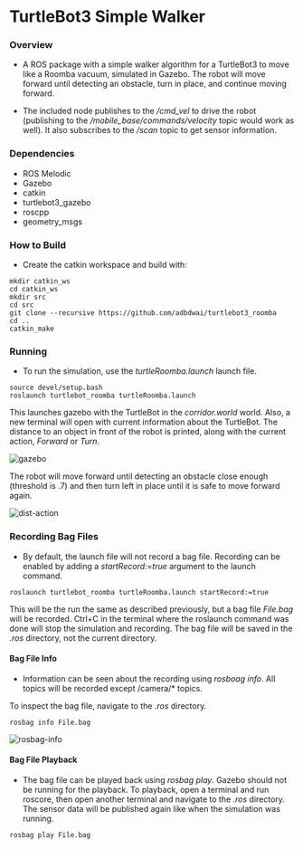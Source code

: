 # TurtleBot3 Simple Walker

### Overview

- A ROS package with a simple walker algorithm for a TurtleBot3 to move like a Roomba vacuum, simulated in Gazebo. The robot will move forward until detecting an obstacle, turn in place, and continue moving forward.

- The included node publishes to the */cmd_vel* to drive the robot (publishing to the */mobile_base/commands/velocity* topic would work as well). It also subscribes to the */scan* topic to get sensor information.


### Dependencies
- ROS Melodic
- Gazebo
- catkin
- turtlebot3_gazebo
- roscpp 
- geometry_msgs 



### How to Build
- Create the catkin workspace and build with:
```
mkdir catkin_ws
cd catkin_ws
mkdir src
cd src
git clone --recursive https://github.com/adbdwai/turtlebot3_roomba
cd ..
catkin_make
```

### Running 
- To run the simulation, use the *turtleRoomba.launch* launch file.

```
source devel/setup.bash
roslaunch turtlebot_roomba turtleRoomba.launch
```

This launches gazebo with the TurtleBot in the *corridor.world* world. Also, a new terminal will open with current information about the TurtleBot. The distance to an object in front of the robot is printed, along with the current action, *Forward* or *Turn*.

![gazebo](https://cloud.githubusercontent.com/assets/25371934/25075042/f3c66560-22d8-11e7-8931-960d3e02f60c.JPG)

The robot will move forward until detecting an obstacle close enough (threshold is .7) and then turn left in place until it is safe to move forward again. 

![dist-action](https://cloud.githubusercontent.com/assets/25371934/25075048/0d0eaf0a-22d9-11e7-80d4-887f0f7be8f4.JPG)


### Recording Bag Files
- By default, the launch file will not record a bag file. Recording can be enabled by adding a *startRecord:=true* argument to the launch command.
```
roslaunch turtlebot_roomba turtleRoomba.launch startRecord:=true
```

This will be the run the same as described previously, but a bag file *File.bag* will be recorded. Ctrl+C in the terminal where the roslaunch command was done will stop the simulation and recording. The bag file will be saved in the *.ros* directory, not the current directory.



#### Bag File Info
- Information can be seen about the recording using *rosboag info*. All topics will be recorded except /camera/* topics.

To inspect the bag file, navigate to the *.ros* directory.
```
rosbag info File.bag
```

![rosbag-info](https://cloud.githubusercontent.com/assets/25371934/25075098/27608ada-22da-11e7-9761-ccf6d07c3de4.JPG)


#### Bag File Playback
- The bag file can be played back using *rosbag play*. Gazebo should not be running for the playback. To playback, open a terminal and run roscore, then open another terminal and navigate to the *.ros* directory. The sensor data will be published again like when the simulation was running.
```
rosbag play File.bag
```


